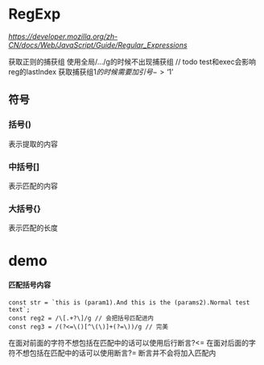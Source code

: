 # RegExp
 *https://developer.mozilla.org/zh-CN/docs/Web/JavaScript/Guide/Regular_Expressions*

获取正则的捕获组
使用全局/.../g的时候不出现捕获组
// todo 
test和exec会影响reg的lastIndex
获取捕获组$1的时候需要加引号->‘$1’

## 符号
### 括号()
表示提取的内容
### 中括号[]
表示匹配的内容
### 大括号{}
表示匹配的长度

# demo
#### 匹配括号内容
```
const str = `this is (param1).And this is the (params2).Normal test text`;
const reg2 = /\[.+?\]/g // 会把括号匹配进内
const reg3 = /(?<=\()[^\(\)]+(?=\))/g // 完美 
```
在面对前面的字符不想包括在匹配中的话可以使用后行断言?<=
在面对后面的字符不想包括在匹配中的话可以使用断言?=
断言并不会将加入匹配内